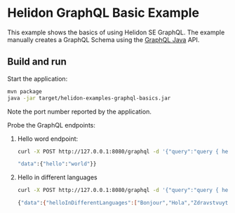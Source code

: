 # Helidon GraphQL Basic Example

This example shows the basics of using Helidon SE GraphQL. The example
manually creates a GraphQL Schema using the [GraphQL Java](https://github.com/graphql-java/graphql-java) API.

## Build and run

Start the application:

```bash
mvn package
java -jar target/helidon-examples-graphql-basics.jar
```

Note the port number reported by the application.

Probe the GraphQL endpoints:

1. Hello word endpoint:

    ```bash
    curl -X POST http://127.0.0.1:8080/graphql -d '{"query":"query { hello }"}'       
   
    "data":{"hello":"world"}}
    ```
     
1. Hello in different languages

    ```bash
    curl -X POST http://127.0.0.1:8080/graphql -d '{"query":"query { helloInDifferentLanguages }"}'       
   
    {"data":{"helloInDifferentLanguages":["Bonjour","Hola","Zdravstvuyte","Nǐn hǎo","Salve","Gudday","Konnichiwa","Guten Tag"]}}
    ```  
